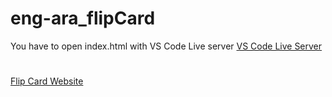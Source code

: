 # eng-ara_flipCard

You have to open index.html with VS Code Live server 
[VS Code Live Server](https://marketplace.visualstudio.com/items?itemName=ritwickdey.LiveServer)
# 
[Flip Card Website](https://alhassanmohamed2.github.io/eng-ara_flipCard/)
